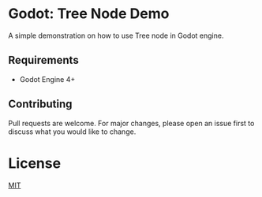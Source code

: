 # Godot: Tree Node Demo

A simple demonstration on how to use Tree node in Godot engine.

## Requirements

- Godot Engine 4+

## Contributing

Pull requests are welcome. For major changes, please open an issue first to discuss what you would like to change.

# License

[MIT](/LICENSE)
